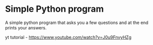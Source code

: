 # Simple Python program
A simple python program that asks you a few questions and at the end prints your answers.

yt tutorial - https://www.youtube.com/watch?v=J0u9FnvyHZg
